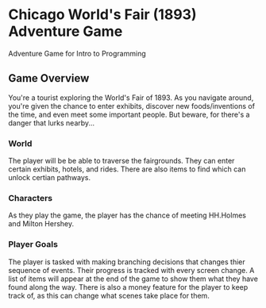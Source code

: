 # Chicago World's Fair (1893) Adventure Game
Adventure Game for Intro to Programming

## Game Overview
You're a tourist exploring the World's Fair of 1893. As you navigate around, you're given the chance to enter exhibits, discover new foods/inventions of the time, and even meet some important people. But beware, for there's a danger that lurks nearby...

### World
The player will be be able to traverse the fairgrounds. They can enter certain exhibits, hotels, and rides. There are also items to find which can unlock certian pathways.

### Characters
As they play the game, the player has the chance of meeting HH.Holmes and Milton Hershey.

### Player Goals
The player is tasked with making branching decisions that changes thier sequence of events. Their progress is tracked with every screen change. A list of items will appear at the end of the game to show them what they have found along the way.
There is also a money feature for the player to keep track of, as this can change what scenes take place for them.
